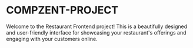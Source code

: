 # COMPZENT-PROJECT
Welcome to the Restaurant Frontend project!
This is a beautifully designed and user-friendly interface for showcasing your restaurant's offerings and engaging with your customers online.
